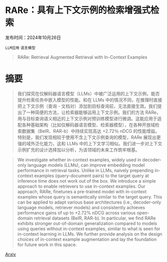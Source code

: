 # RARe：具有上下文示例的检索增强式检索

发布时间：2024年10月26日

`LLM应用` `语言模型`

> RARe: Retrieval Augmented Retrieval with In-Context Examples

# 摘要

> 我们探究在仅解码器语言模型（LLMs）中被广泛运用的上下文示例，能否提升检索任务中嵌入模型的性能。和在 LLMs 中的情况不同，在推理时直接把上下文示例（查询 - 文档对）添加到目标查询前，无法直接生效。我们提出了一种简便的方法，让检索器能够运用上下文示例。我们的方法 RARe，用与目标查询语义相近的上下文示例对预训练模型进行微调。这能应用于适配各种基础架构（比如仅解码器语言模型、检索器模型），在各种开放域检索数据集（BeIR、RAR-b）中持续实现高达 +2.72％ nDCG 的性能增益。特别是，我们发现相较于使用不含上下文示例查询的模型，RARe 展现出更强的域外泛化能力，这和 LLMs 中的上下文学习相似。我们进一步对上下文示例扩充的设计选择加以分析，为该领域的未来工作筑牢根基。

> We investigate whether in-context examples, widely used in decoder-only language models (LLMs), can improve embedding model performance in retrieval tasks. Unlike in LLMs, naively prepending in-context examples (query-document pairs) to the target query at inference time does not work out of the box. We introduce a simple approach to enable retrievers to use in-context examples. Our approach, RARe, finetunes a pre-trained model with in-context examples whose query is semantically similar to the target query. This can be applied to adapt various base architectures (i.e., decoder-only language models, retriever models) and consistently achieves performance gains of up to +2.72% nDCG across various open-domain retrieval datasets (BeIR, RAR-b). In particular, we find RARe exhibits stronger out-of-domain generalization compared to models using queries without in-context examples, similar to what is seen for in-context learning in LLMs. We further provide analysis on the design choices of in-context example augmentation and lay the foundation for future work in this space.

[Arxiv](https://arxiv.org/abs/2410.20088)